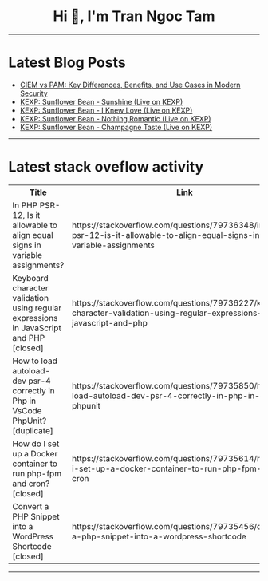 <h1 align="center">Hi 👋, I'm Tran Ngoc Tam</h1>

---

# Latest Blog Posts 
<!-- BLOG-POST-LIST:START -->
- [CIEM vs PAM: Key Differences, Benefits, and Use Cases in Modern Security](https://dev.to/clouddefenseai/ciem-vs-pam-key-differences-benefits-and-use-cases-in-modern-security-4ac7)
- [KEXP: Sunflower Bean - Sunshine &lpar;Live on KEXP&rpar;](https://dev.to/music_youtube/kexp-sunflower-bean-sunshine-live-on-kexp-2df9)
- [KEXP: Sunflower Bean - I Knew Love &lpar;Live on KEXP&rpar;](https://dev.to/music_youtube/kexp-sunflower-bean-i-knew-love-live-on-kexp-16me)
- [KEXP: Sunflower Bean - Nothing Romantic &lpar;Live on KEXP&rpar;](https://dev.to/music_youtube/kexp-sunflower-bean-nothing-romantic-live-on-kexp-21i1)
- [KEXP: Sunflower Bean - Champagne Taste &lpar;Live on KEXP&rpar;](https://dev.to/music_youtube/kexp-sunflower-bean-champagne-taste-live-on-kexp-lg2)
<!-- BLOG-POST-LIST:END -->

---

# Latest stack oveflow activity
<table>
  <tr><th>Title</th><th>Link</th></tr>
  <!-- STACKOVERFLOW:START --><tr><td>In PHP PSR-12, Is it allowable to align equal signs in variable assignments?</td><td>https://stackoverflow.com/questions/79736348/in-php-psr-12-is-it-allowable-to-align-equal-signs-in-variable-assignments</td></tr><tr><td>Keyboard character validation using regular expressions in JavaScript and PHP [closed]</td><td>https://stackoverflow.com/questions/79736227/keyboard-character-validation-using-regular-expressions-in-javascript-and-php</td></tr><tr><td>How to load autoload-dev psr-4 correctly in Php in VsCode PhpUnit? [duplicate]</td><td>https://stackoverflow.com/questions/79735850/how-to-load-autoload-dev-psr-4-correctly-in-php-in-vscode-phpunit</td></tr><tr><td>How do I set up a Docker container to run php-fpm and cron? [closed]</td><td>https://stackoverflow.com/questions/79735614/how-do-i-set-up-a-docker-container-to-run-php-fpm-and-cron</td></tr><tr><td>Convert a PHP Snippet into a WordPress Shortcode [closed]</td><td>https://stackoverflow.com/questions/79735456/convert-a-php-snippet-into-a-wordpress-shortcode</td></tr><!-- STACKOVERFLOW:END -->
</table>

---


